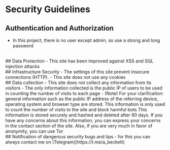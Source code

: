 # Security Guidelines

## Authentication and Authorization
- In this project, there is no user except admin, so use a strong and long password
<br>
## Data Protection
- This site has been improved against XSS and SQL injection attacks
<br>
## Infrastructure Security
- The settings of this site prevent insecure connections (HTTP).
- This site does not use any cookies
<br>
## Data collection
- This site does not collect any information from its visitors
- The only information collected is the public IP of users to be used in counting the number of visits to each page
- (Note) For your clarification: general information such as the public IP address of the referring device, operating system and browser type are stored.
This information is only used to count the number of visits to the site and block harmful bots
This information is stored securely and hashed and deleted after 90 days. If you have any concerns about this information, you can express your concerns in the contact section of the site.
Also, if you are very much in favor of anonymity, you can use Tor
<br>
## Notification of dangerous security bugs and tips
- for this you can always contact me on [Telegram](https://t.me/a_beckett)
